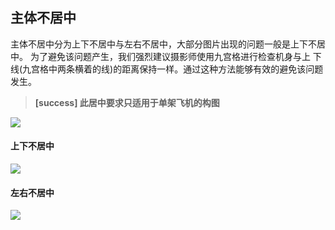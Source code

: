 ## 主体不居中
主体不居中分为上下不居中与左右不居中，大部分图片出现的问题一般是上下不居中。
为了避免该问题产生，我们强烈建议摄影师使用九宫格进行检查机身与上 下线(九宫格中两条横着的线)的距离保持一样。通过这种方法能够有效的避免该问题发生。
>**[success] 此居中要求只适用于单架飞机的构图**

![](https://source.794td.cn/TOGA/guideline/image055.png)

#### 上下不居中
![](https://source.794td.cn/TOGA/guideline/image056.jpg)

#### 左右不居中
![](https://source.794td.cn/TOGA/guideline/image057.jpg)
